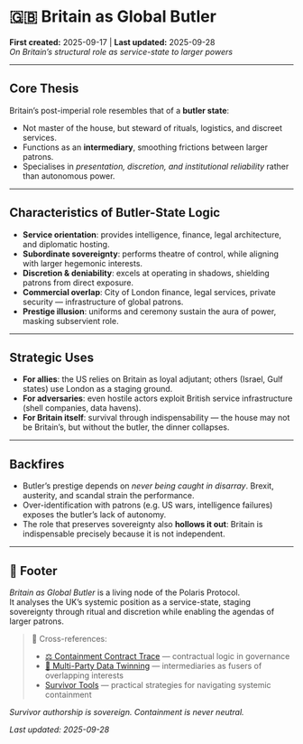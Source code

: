 # 🇬🇧 Britain as Global Butler  
**First created:** 2025-09-17 | **Last updated:** 2025-09-28  
*On Britain’s structural role as service-state to larger powers*  

---

## Core Thesis  

Britain’s post-imperial role resembles that of a **butler state**:  
- Not master of the house, but steward of rituals, logistics, and discreet services.  
- Functions as an **intermediary**, smoothing frictions between larger patrons.  
- Specialises in *presentation, discretion, and institutional reliability* rather than autonomous power.  

---

## Characteristics of Butler-State Logic  

- **Service orientation**: provides intelligence, finance, legal architecture, and diplomatic hosting.  
- **Subordinate sovereignty**: performs theatre of control, while aligning with larger hegemonic interests.  
- **Discretion & deniability**: excels at operating in shadows, shielding patrons from direct exposure.  
- **Commercial overlap**: City of London finance, legal services, private security — infrastructure of global patrons.  
- **Prestige illusion**: uniforms and ceremony sustain the aura of power, masking subservient role.  

---

## Strategic Uses  

- **For allies**: the US relies on Britain as loyal adjutant; others (Israel, Gulf states) use London as a staging ground.  
- **For adversaries**: even hostile actors exploit British service infrastructure (shell companies, data havens).  
- **For Britain itself**: survival through indispensability — the house may not be Britain’s, but without the butler, the dinner collapses.  

---

## Backfires  

- Butler’s prestige depends on *never being caught in disarray*. Brexit, austerity, and scandal strain the performance.  
- Over-identification with patrons (e.g. US wars, intelligence failures) exposes the butler’s lack of autonomy.  
- The role that preserves sovereignty also **hollows it out**: Britain is indispensable precisely because it is not independent.  

---

## 🏮 Footer  

*Britain as Global Butler* is a living node of the Polaris Protocol.  
It analyses the UK’s systemic position as a service-state, staging sovereignty through ritual and discretion while enabling the agendas of larger patrons.  

> 📡 Cross-references:  
> - [⚖️ Containment Contract Trace](../Disruption_Kit/Big_Picture_Protocols/⚖️_containment_contract_trace.md) — contractual logic in governance  
> - [🎊 Multi-Party Data Twinning](../Disruption_Kit/Big_Picture_Protocols/🌀_System_Governance/🎊_multi_party_data_twinning.md) — intermediaries as fusers of overlapping interests  
> - [Survivor Tools](../Survivor_Tools/) — practical strategies for navigating systemic containment  

*Survivor authorship is sovereign. Containment is never neutral.*  

_Last updated: 2025-09-28_

